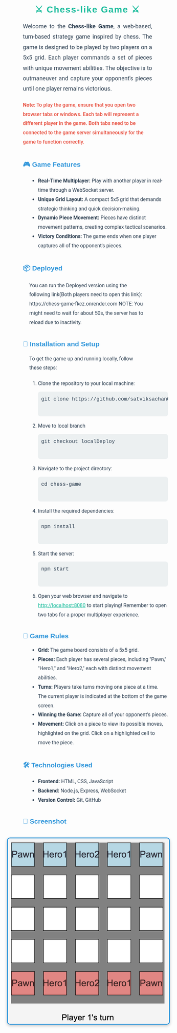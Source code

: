 <!-- Embed Google Fonts -->
<link href="https://fonts.googleapis.com/css2?family=Roboto:wght@400;500;700&family=Montserrat:wght@400;700&display=swap" rel="stylesheet">

<!-- Title -->
<h1 style="font-family: 'Montserrat', sans-serif; color: #1abc9c; text-align: center; font-weight: 700; letter-spacing: 2px; margin-top: 40px;">
    ⚔️ Chess-like Game ⚔️
</h1>

<!-- Introduction -->
<p style="font-family: 'Roboto', sans-serif; font-size: 18px; color: #2c3e50; line-height: 1.8; text-align: justify; margin: 20px 50px;">
    Welcome to the <b>Chess-like Game</b>, a web-based, turn-based strategy game inspired by chess. The game is designed to be played by two players on a 5x5 grid. Each player commands a set of pieces with unique movement abilities. The objective is to outmaneuver and capture your opponent's pieces until one player remains victorious.
</p>

<!-- Important Note -->
<p style="font-family: 'Roboto', sans-serif; font-size: 16px; color: #e74c3c; font-weight: 500; line-height: 1.8; margin: 20px 50px;">
    <b>Note:</b> To play the game, ensure that you open two browser tabs or windows. Each tab will represent a different player in the game. Both tabs need to be connected to the game server simultaneously for the game to function correctly.
</p>

<!-- Game Features -->
<h2 style="font-family: 'Montserrat', sans-serif; color: #3498db; font-weight: 700; margin-top: 40px; margin-left: 50px;">
    🎮 Game Features
</h2>
<ul style="font-family: 'Roboto', sans-serif; color: #2c3e50; font-size: 16px; line-height: 1.8; margin-left: 70px;">
    <li><b>Real-Time Multiplayer:</b> Play with another player in real-time through a WebSocket server.</li>
    <li><b>Unique Grid Layout:</b> A compact 5x5 grid that demands strategic thinking and quick decision-making.</li>
    <li><b>Dynamic Piece Movement:</b> Pieces have distinct movement patterns, creating complex tactical scenarios.</li>
    <li><b>Victory Conditions:</b> The game ends when one player captures all of the opponent's pieces.</li>
</ul>
<!-- Deployed instruction -->
<h2 style="font-family: 'Montserrat', sans-serif; color: #3498db; font-weight: 700; margin-top: 40px; margin-left: 50px;">
    📦 Deployed
</h2>
<p style="font-family: 'Roboto', sans-serif; font-size: 16px; color: #2c3e50; line-height: 1.8; margin: 20px 70px;">
    You can run the Deployed version using the following link(Both players need to open this link):
        https://chess-game-fkcz.onrender.com
    NOTE: You might need to wait for about 50s, the server has to reload due to inactivity.
</p>

<!-- Installation Instructions -->
<h2 style="font-family: 'Montserrat', sans-serif; color: #3498db; font-weight: 700; margin-top: 40px; margin-left: 50px;">
    🚀 Installation and Setup
</h2>
<p style="font-family: 'Roboto', sans-serif; font-size: 16px; color: #2c3e50; line-height: 1.8; margin: 20px 70px;">
    To get the game up and running locally, follow these steps:
</p>
<ol style="font-family: 'Roboto', sans-serif; color: #2c3e50; font-size: 16px; line-height: 1.8; margin-left: 70px;">
    <li>Clone the repository to your local machine:
        <pre style="background-color: #ecf0f1; padding: 10px; border-radius: 8px; font-family: 'Courier New', monospace; margin-top: 10px;">
git clone https://github.com/satviksachan0/chess-game.git
        </pre>
    </li>
    <li>Move to local branch
        <pre style="background-color: #ecf0f1; padding: 10px; border-radius: 8px; font-family: 'Courier New', monospace; margin-top: 10px;">
git checkout localDeploy
        </pre>
    </li>
    <li>Navigate to the project directory:
        <pre style="background-color: #ecf0f1; padding: 10px; border-radius: 8px; font-family: 'Courier New', monospace; margin-top: 10px;">
cd chess-game
        </pre>
    </li>
    <li>Install the required dependencies:
        <pre style="background-color: #ecf0f1; padding: 10px; border-radius: 8px; font-family: 'Courier New', monospace; margin-top: 10px;">
npm install
        </pre>
    </li>
    <li>Start the server:
        <pre style="background-color: #ecf0f1; padding: 10px; border-radius: 8px; font-family: 'Courier New', monospace; margin-top: 10px;">
npm start
        </pre>
    </li>
    <li>Open your web browser and navigate to <a href="http://localhost:8080" style="color: #1abc9c;">http://localhost:8080</a> to start playing! Remember to open two tabs for a proper multiplayer experience.</li>
</ol>

<!-- Game Rules -->
<h2 style="font-family: 'Montserrat', sans-serif; color: #3498db; font-weight: 700; margin-top: 40px; margin-left: 50px;">
    📜 Game Rules
</h2>
<ul style="font-family: 'Roboto', sans-serif; color: #2c3e50; font-size: 16px; line-height: 1.8; margin-left: 70px;">
    <li><b>Grid:</b> The game board consists of a 5x5 grid.</li>
    <li><b>Pieces:</b> Each player has several pieces, including "Pawn," "Hero1," and "Hero2," each with distinct movement abilities.</li>
    <li><b>Turns:</b> Players take turns moving one piece at a time. The current player is indicated at the bottom of the game screen.</li>
    <li><b>Winning the Game:</b> Capture all of your opponent's pieces.</li>
    <li><b>Movement:</b> Click on a piece to view its possible moves, highlighted on the grid. Click on a highlighted cell to move the piece.</li>
</ul>

<!-- Technologies Used -->
<h2 style="font-family: 'Montserrat', sans-serif; color: #3498db; font-weight: 700; margin-top: 40px; margin-left: 50px;">
    🛠️ Technologies Used
</h2>
<ul style="font-family: 'Roboto', sans-serif; color: #2c3e50; font-size: 16px; line-height: 1.8; margin-left: 70px;">
    <li><b>Frontend:</b> HTML, CSS, JavaScript</li>
    <li><b>Backend:</b> Node.js, Express, WebSocket</li>
    <li><b>Version Control:</b> Git, GitHub</li>
</ul>

<!-- Screenshot -->
<h2 style="font-family: 'Montserrat', sans-serif; color: #3498db; font-weight: 700; margin-top: 40px; margin-left: 50px;">
    📸 Screenshot
</h2>
<p style="text-align: center;">
    <img src="screenshot.png" alt="Game Screenshot" width="600" style="border-radius: 10px; border: 3px solid #3498db; box-shadow: 0px 4px 10px rgba(0, 0, 0, 0.2); margin-top: 20px;">
</p>
